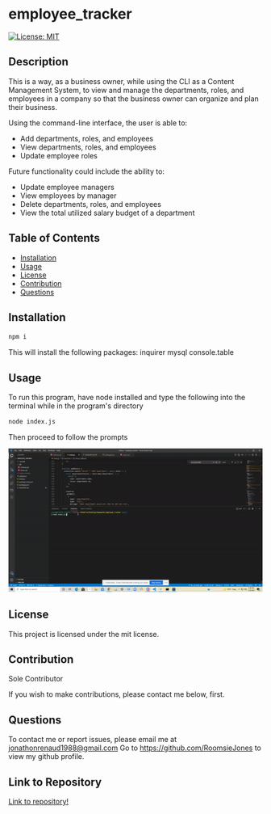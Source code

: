# employee_tracker

[![License: MIT](https://img.shields.io/badge/License-MIT-yellow.svg)](https://opensource.org/licenses/MIT)
## Description
This is a way, as a business owner, while using the CLI as a Content Management System, to view and manage the departments, roles, and employees in a company so that the business owner can organize and plan their business. 

Using the command-line interface, the user is able to:

* Add departments, roles, and employees
* View departments, roles, and employees
* Update employee roles


Future functionality could include the ability to:

* Update employee managers
* View employees by manager
* Delete departments, roles, and employees
* View the total utilized salary budget of a department





 
## Table of Contents 
* [Installation](#installation)
* [Usage](#usage)
* [License](#license)
* [Contribution](#contribution)
* [Questions](#questions)
    
## Installation
    
```bash
npm i 
```

This will install the following packages:
inquirer
mysql
console.table

## Usage 
    
To run this program, have node installed and type the following into the terminal while in the program's directory
```bash
node index.js
```
Then proceed to follow the prompts

![Video demonstrating the usage](https://github.com/roomsiejones/employee_tracker/blob/main/assets/ezgif.com-gif-maker%20(1).gif?raw=true)
## License
This project is licensed under the mit license.
    
## Contribution 
    
Sole Contributor 

If you wish to make contributions, please contact me below, first.




## Questions
To contact me or report issues, please email me at jonathonrenaud1988@gmail.com
Go to https://github.com/RoomsieJones to view my github profile.    

## Link to Repository
[Link to repository!](https://www.github.com/roomsiejones/employee_tracker)
